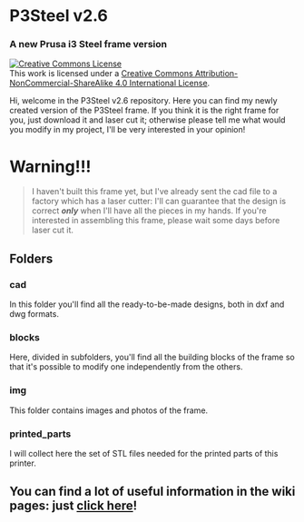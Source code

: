 # P3Steel v2.6
### A new Prusa i3 Steel frame version

<a rel="license" href="http://creativecommons.org/licenses/by-nc-sa/4.0/"><img alt="Creative Commons License" style="border-width:0" src="https://i.creativecommons.org/l/by-nc-sa/4.0/88x31.png" /></a><br />This work is licensed under a <a rel="license" href="http://creativecommons.org/licenses/by-nc-sa/4.0/">Creative Commons Attribution-NonCommercial-ShareAlike 4.0 International License</a>.

Hi, welcome in the P3Steel v2.6 repository. Here you can find my newly created version of the P3Steel frame. If you think it is the right frame for you, just download it and laser cut it; otherwise please tell me what would you modify in my project, I'll be very interested in your opinion!
# Warning!!!
> I haven't built this frame yet, but I've already sent the cad file to a factory which has a laser cutter: I'll can guarantee that the design is correct __*only*__ when I'll have all the pieces in my hands. If you're interested in assembling this frame, please wait some days before laser cut it.

## Folders
### cad
In this folder you'll find all the ready-to-be-made designs, both in dxf and dwg formats.

### blocks
Here, divided in subfolders, you'll find all the building blocks of the frame so that it's possible to modify one independently from the others.

### img
This folder contains images and photos of the frame.

### printed_parts
I will collect here the set of STL files needed for the printed parts of this printer.

## You can find a lot of useful information in the wiki pages: just [click here](https://github.com/iosonopersia/P3Steel-v2.6/wiki)!
